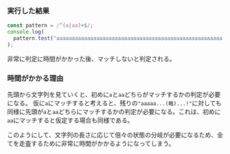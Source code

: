 ### 実行した結果

```javascript
const pattern = /^(a|aa)+$/;
console.log(
  pattern.test("aaaaaaaaaaaaaaaaaaaaaaaaaaaaaaaaaaaaaaaaaaaaaaaaaaaaaa!")
);
```

非常に判定に時間がかかった後、マッチしないと判定される。

### 時間がかかる理由

先頭から文字列を見ていくと、初めに`a`と`aa`どちらがマッチするかの判定が必要になる。
仮に`a`にマッチすると考えると、残りの`"aaaaa...(略)...!"`に対しても同様に先頭が`a`と`aa`どちらにマッチするかの判定が必要になる。これは、初めに`aa`にマッチすると仮定する場合も同様である。

このようにして、文字列の長さに応じて倍々の状態の分岐が必要になるため、全てを走査するために非常に時間がかかるようになってしまう。
